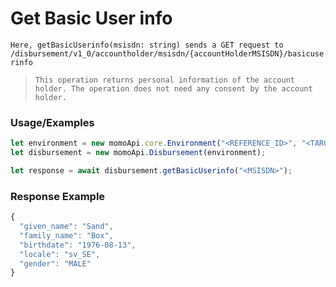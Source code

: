 # Get Basic User info

`Here, getBasicUserinfo(msisdn: string) sends a GET request to /disbursement/v1_0/accountholder/msisdn/{accountHolderMSISDN}/basicuserinfo`

> `This operation returns personal information of the account holder. The operation does not need any consent by the account holder.`

### Usage/Examples

```ts
let environment = new momoApi.core.Environment("<REFERENCE_ID>", "<TARGET_ENVIRONMENT>", "<CALLBACK_URL>", "<OPTIONS>");
let disbursement = new momoApi.Disbursement(environment);

let response = await disbursement.getBasicUserinfo("<MSISDN>");
```

### Response Example

```ts
{
  "given_name": "Sand",
  "family_name": "Box",
  "birthdate": "1976-08-13",
  "locale": "sv_SE",
  "gender": "MALE"
}
```
